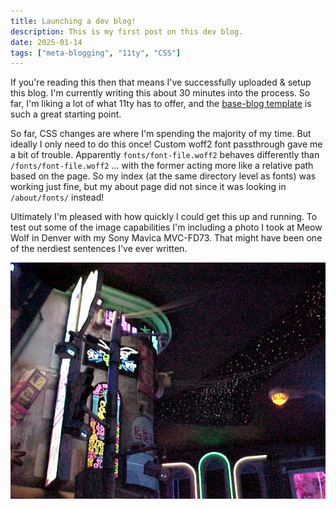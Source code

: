 ```yaml
---
title: Launching a dev blog!
description: This is my first post on this dev blog.
date: 2025-01-14
tags: ["meta-blogging", "11ty", "CSS"]
---
```

If you're reading this then that means I've successfully uploaded & setup this blog. I'm currently writing this about 30 minutes into the process. So far, I'm liking a lot of what 11ty has to offer, and the <a href="https://github.com/11ty/eleventy-base-blog">base-blog template</a> is such a great starting point. 

So far, CSS changes are where I'm spending the majority of my time. But ideally I only need to do this once! Custom woff2 font passthrough gave me a bit of trouble. Apparently <code>fonts/font-file.woff2</code> behaves differently than <code>/fonts/font-file.woff2</code> ... with the former acting more like a relative path based on the page. So my index (at the same directory level as fonts) was working just fine, but my about page did not since it was looking in <code>/about/fonts/</code> instead!

Ultimately I'm pleased with how quickly I could get this up and running. To test out some of the image capabilities I'm including a photo I took at Meow Wolf in Denver with my Sony Mavica MVC-FD73. That might have been one of the nerdiest sentences I've ever written.

<img src="./MVC-016F.JPG" alt="A low res photo taken in the interior of Meow Wolf Convergence Station in Denver, CO. It resembles a futuristic city scene with glowing neon signs on a building, traffic lights, wires, and stars above.">